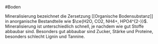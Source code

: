 #Boden 

Mineralisierung bezeichnet die Zersetzung [[Organische Bodensubstanz]] in anorganische Bestandteile wie $\ce{H2O, CO2, NH4+, HPO4^{2-}}$. Mineralisierung ist unterschiedlich schnell, je nachdem wie gut Stoffe abbaubar sind. Besonders gut abbaubar sind Zucker, Stärke und Proteine, besonders schlecht Lignin und Tannine.